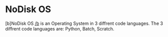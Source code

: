 # NoDisk OS
[b]NoDisk OS [/b](NoDOS) is an Operating System in 3 diffrent code languages. 
The 3 diffrent code languages are: Python, Batch, Scratch.
